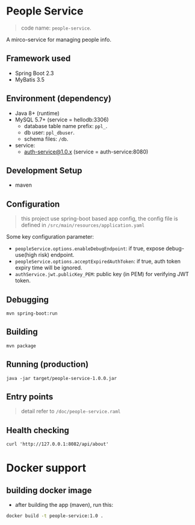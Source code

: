 # People Service

> code name: `people-service`.

A mirco-service for managing people info.

## Framework used

- Spring Boot 2.3
- MyBatis 3.5

## Environment (dependency)

- Java 8+ (runtime)
- MySQL 5.7+ (service = hellodb:3306)
  - database table name prefix: `ppl_`.
  - db user: `ppl_dbuser`.
  - schema files: `/db`.
- service:
  - auth-service@1.0.x (service = auth-service:8080)

## Development Setup

- maven

## Configuration

> this project use spring-boot based app config,
> the config file is defined in `/src/main/resources/application.yaml`

Some key configuration parameter:

- `peopleService.options.enableDebugEndpoint`: if true, expose debug-use(high risk) endpoint.
- `peopleService.options.acceptExpiredAuthToken`: if true, auth token expiry time will be ignored.
- `authService.jwt.publicKey_PEM`: public key (in PEM) for verifying JWT token.

## Debugging

```
mvn spring-boot:run
```

## Building

```
mvn package
```

## Running (production)

```
java -jar target/people-service-1.0.0.jar 
```

## Entry points

> detail refer to `/doc/people-service.raml`

## Health checking

```
curl 'http://127.0.0.1:8082/api/about'
```

# Docker support

## building docker image

- after building the app (maven), run this:

```sh
docker build -t people-service:1.0 .
```
